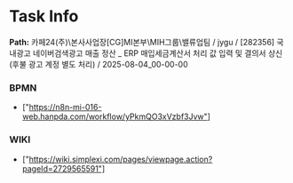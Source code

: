 # Task Info

**Path:** 카페24(주)\본사사업장\[CG]MI본부\MIH그룹\밸류업팀 / jygu / [282356] 국내광고 네이버검색광고 매출 정산 _ ERP 매입세금계산서 처리 값 입력 및 결의서 상신 (후불 광고 계정 별도 처리) / 2025-08-04_00-00-00

### BPMN
- ["https://n8n-mi-016-web.hanpda.com/workflow/yPkmQO3xVzbf3Jvw"]

### WIKI
- ["https://wiki.simplexi.com/pages/viewpage.action?pageId=2729565591"]

